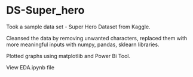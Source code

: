 # DS-Super_hero

Took a sample data set - Super Hero Dataset from Kaggle. 

Cleansed the data by removing unwanted characters, replaced them with more meaningful inputs with numpy, pandas, sklearn libraries. 

Plotted graphs using matplotlib and Power Bi Tool. 

View EDA.ipynb file

